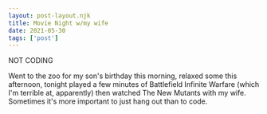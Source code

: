 ```yaml
---
layout: post-layout.njk
title: Movie Night w/my wife
date: 2021-05-30
tags: ['post']
---
```

<!-- Excerpt Start -->
NOT CODING
<!-- Excerpt End -->

Went to the zoo for my son's birthday this morning, relaxed some this afternoon, tonight played a few minutes of Battlefield Infinite Warfare (which I'm terrible at, apparently) then watched The New Mutants with my wife. Sometimes it's more important to just hang out than to code.
